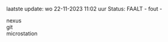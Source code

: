laatste update: 
wo 22-11-2023 11:02   uur 
Status: FAALT - fout - 
<div class="service R">nexus</div><div class="service R">git</div><div class="service Y">microstation</div>
